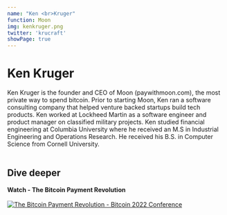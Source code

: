 ```yaml
---
name: "Ken <br>Kruger"
function: Moon
img: kenkruger.png
twitter: 'krucraft'
showPage: true
---
```


# Ken Kruger
 
Ken Kruger is the founder and CEO of Moon (paywithmoon.com), the most private way to spend bitcoin. Prior to starting Moon, Ken ran a software consulting company that helped venture backed startups build tech products. Ken worked at Lockheed Martin as a software engineer and product manager on classified military projects. Ken studied financial engineering at Columbia University where he received an M.S in Industrial Engineering and Operations Research. He received his B.S. in Computer Science from Cornell University.
<br><br>

## Dive deeper


<div class="grid grid-cols-2 gap-5">
<div class="p-3 my-2">

**Watch - The Bitcoin Payment Revolution**  <br><br>
[![The Bitcoin Payment Revolution - Bitcoin 2022 Conference](/2022/content/ken1.png)](https://www.youtube.com/watch?v=NpuPm1FsUQk/)
</div>

</div>

<br>





